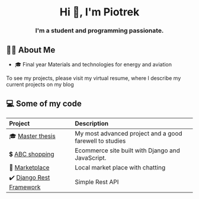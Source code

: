 <!--
**SkowronPiotr/SkowronPiotr** is a ✨ _special_ ✨ repository because its `README.md` (this file) appears on your GitHub profile.

Here are some ideas to get you started:

- 🔭 I’m currently working on ...
- 🌱 I’m currently learning ...
- 👯 I’m looking to collaborate on ...
- 🤔 I’m looking for help with ...
- 💬 Ask me about ...
- 📫 How to reach me: ...
- 😄 Pronouns: ...
- ⚡ Fun fact: ...
-->
<h1 align="center">Hi 👋, I'm Piotrek</h1>
<h3 align="center">I'm a student and programming passionate.</h3>

## 🙋‍♂️ About Me
- 🎓 Final year Materials and technologies for energy and aviation


To see my projects, please visit my virtual resume, where I describe my current projects on my blog

## 💻 Some of my code
|**Project**|**Description**|
|:----------|:----|
| 🎓 [Master thesis](https://github.com/SkowronPiotr/praca-magisterska) | My most advanced project and a good farewell to studies |
| :heavy_dollar_sign:  [ABC shopping](https://github.com/SkowronPiotr/ecom) | Ecommerce site built with Django and JavaScript. |
| :dart: [Marketplace](https://github.com/SkowronPiotr/sklep) | Local market place with chatting |
| :heavy_check_mark: [Django Rest Framework](https://github.com/SkowronPiotr/Drf/tree/main/mysite) | Simple Rest API |


<!--| 📝 [Virtual Resume](https://github.com...) | A resume site with all of my important projects which are fully described. |-->

